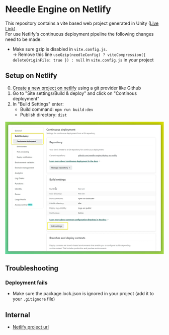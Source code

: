# Needle Engine on Netlify
This repository contains a vite based web project generated in Unity ([Live Link](https://needle-engine-netlify-sample.netlify.app/)).  
For use Netlify's continuous deployment pipeline the following changes need to be made:
- Make sure gzip is disabled in `vite.config.js`.   
  → Remove this line `useGzip(needleConfig) ? viteCompression({ deleteOriginFile: true }) : null` in `vite.config.js` in your project

## Setup on Netlify

0) [Create a new project on netlify](https://app.netlify.com/start/repos?entryPoint=from%20TeamOverview) using a git provider like Github
1) Go to "Site settings/Build & deploy" and click on "Continous deployment"
2) In "Build Settings" enter:
    - Build command: `npm run build:dev`
    - Publish directory: `dist`

!["netlify settings screenshot"](./documentation~/settings-screenshot.webp)

## Troubleshooting
### Deployment fails
- Make sure the package.lock.json is ignored in your project (add it to your `.gitignore` file)


## Internal
- [Netlify project url](https://app.netlify.com/sites/needle-engine-netlify-sample)
